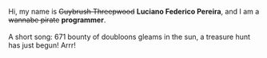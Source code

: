 Hi, my name is ~~Guybrush Threepwood~~ **Luciano Federico Pereira**, and I am a ~~wannabe pirate~~ **programmer**.<br><br>A short song: 671 bounty of doubloons gleams in the sun, a treasure hunt has just begun! Arrr!
